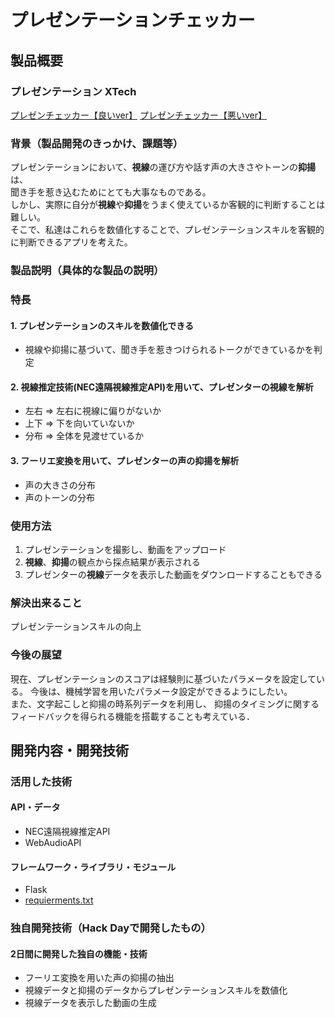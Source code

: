 # プレゼンテーションチェッカー

## 製品概要
### プレゼンテーション XTech

[プレゼンチェッカー【良いver】](https://youtu.be/Fege6gIeSw0)
[プレゼンチェッカー【悪いver】](https://youtu.be/qvildFmjWxo)

### 背景（製品開発のきっかけ、課題等）
プレゼンテーションにおいて、**視線**の運び方や話す声の大きさやトーンの**抑揚**は、  
聞き手を惹き込むためにとても大事なものである。    
しかし、実際に自分が**視線**や**抑揚**をうまく使えているか客観的に判断することは難しい。     
そこで、私達はこれらを数値化することで、プレゼンテーションスキルを客観的に判断できるアプリを考えた。   

### 製品説明（具体的な製品の説明）

### 特長
#### 1. プレゼンテーションのスキルを数値化できる
- 視線や抑揚に基づいて、聞き手を惹きつけられるトークができているかを判定
#### 2. 視線推定技術(NEC遠隔視線推定API)を用いて、プレゼンターの視線を解析
- 左右 => 左右に視線に偏りがないか 
- 上下 => 下を向いていないか
- 分布 => 全体を見渡せているか

#### 3. フーリエ変換を用いて、プレゼンターの声の抑揚を解析
- 声の大きさの分布
- 声のトーンの分布

### 使用方法

1. プレゼンテーションを撮影し、動画をアップロード
2. **視線**、**抑揚**の観点から採点結果が表示される
3. プレゼンターの**視線**データを表示した動画をダウンロードすることもできる

### 解決出来ること
プレゼンテーションスキルの向上

### 今後の展望
現在、プレゼンテーションのスコアは経験則に基づいたパラメータを設定している。
今後は、機械学習を用いたパラメータ設定ができるようにしたい。  
また、文字起こしと抑揚の時系列データを利用し、
抑揚のタイミングに関するフィードバックを得られる機能を搭載することも考えている．

## 開発内容・開発技術
### 活用した技術
#### API・データ

* NEC遠隔視線推定API 
* WebAudioAPI

#### フレームワーク・ライブラリ・モジュール
* Flask
* [requierments.txt](https://github.com/jphacks/FK_1906/blob/master/requierments.txt)


### 独自開発技術（Hack Dayで開発したもの）
#### 2日間に開発した独自の機能・技術
* フーリエ変換を用いた声の抑揚の抽出
* 視線データと抑揚のデータからプレゼンテーションスキルを数値化
* 視線データを表示した動画の生成
